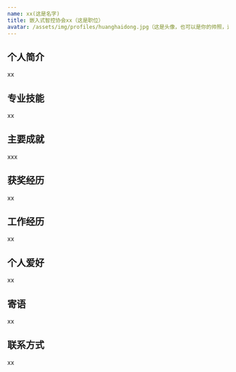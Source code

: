 ```yaml
---
name: xx(这是名字)
title: 嵌入式智控协会xx（这是职位）
avatar: /assets/img/profiles/huanghaidong.jpg（这是头像，也可以是你的帅照，这个发给我就行）
---
```


## 个人简介

xx

## 专业技能

xx

## 主要成就

xxx

## 获奖经历

xx

## 工作经历

xx

## 个人爱好

xx

## 寄语

xx

## 联系方式

xx